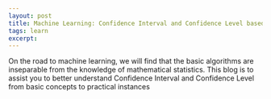```yaml
---
layout: post
title: Machine Learning: Confidence Interval and Confidence Level based on T-test.
tags: learn
excerpt:
---
```


On the road to machine learning, we will find that the basic algorithms are inseparable from the knowledge of mathematical statistics. This blog is to assist you to better understand Confidence Interval and Confidence Level from basic concepts to practical instances
